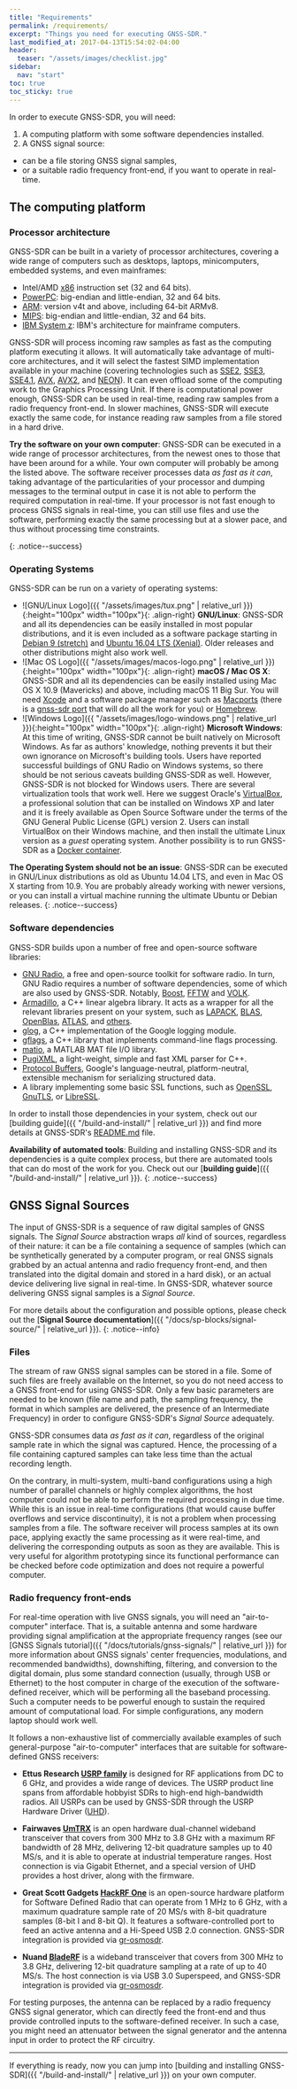 ```yaml
---
title: "Requirements"
permalink: /requirements/
excerpt: "Things you need for executing GNSS-SDR."
last_modified_at: 2017-04-13T15:54:02-04:00
header:
  teaser: "/assets/images/checklist.jpg"
sidebar:
  nav: "start"
toc: true
toc_sticky: true
---
```



In order to execute GNSS-SDR, you will need:


 1. A computing platform with some software dependencies installed.
 2. A GNSS signal source:
   - can be a file storing GNSS signal samples,
   - or a suitable radio frequency front-end, if you want to operate in
   real-time.


## The computing platform

### Processor architecture

GNSS-SDR can be built in a variety of processor architectures, covering a wide
range of computers such as desktops, laptops, minicomputers, embedded systems,
and even mainframes:

* Intel/AMD [x86](https://en.wikipedia.org/wiki/X86) instruction set (32 and 64
bits).
* [PowerPC](https://en.wikipedia.org/wiki/PowerPC): big-endian and
little-endian, 32 and 64 bits.
* [ARM](https://en.wikipedia.org/wiki/ARM_architecture): version v4t and above,
including 64-bit ARMv8.
* [MIPS](https://en.wikipedia.org/wiki/MIPS_instruction_set): big-endian and
little-endian, 32 and 64 bits.
* [IBM System z](https://en.wikipedia.org/wiki/IBM_System_z): IBM's
architecture for mainframe computers.

GNSS-SDR will process incoming raw samples as fast as the computing platform
executing it allows. It will automatically take advantage of multi-core
architectures, and it will select the fastest SIMD implementation available in
your machine (covering technologies such as
[SSE2](https://www.intel.com/content/www/us/en/docs/intrinsics-guide/index.html#techs=SSE2),
[SSE3](https://www.intel.com/content/www/us/en/docs/intrinsics-guide/index.html#techs=SSE3),
[SSE4.1](https://www.intel.com/content/www/us/en/docs/intrinsics-guide/index.html#techs=SSE4_1),
[AVX](https://www.intel.com/content/www/us/en/docs/intrinsics-guide/index.html#techs=AVX),
[AVX2](https://www.intel.com/content/www/us/en/docs/intrinsics-guide/index.html#techs=AVX2),
and [NEON](https://developer.arm.com/Architectures/Neon)). It can even offload
some of the computing work to the Graphics Processing Unit. If there is
computational power enough, GNSS-SDR can be used in real-time, reading raw
samples from a radio frequency front-end. In slower machines, GNSS-SDR will
execute exactly the same code, for instance reading raw samples from a file
stored in a hard drive.


**Try the software on your own computer**: GNSS-SDR can be executed in a wide
range of processor architectures, from the newest ones to those that have been
around for a while. Your own computer will probably be among the listed above.
The software receiver processes data _as fast as it can_, taking advantage of
the particularities of your processor and dumping messages to the terminal
output in case it is not able to perform the required computation in real-time.
If your processor is not fast enough to process GNSS signals in real-time, you
can still use files and use the software, performing exactly the same processing
but at a slower pace, and thus without processing time constraints.

{: .notice--success}

### Operating Systems

GNSS-SDR can be run on a variety of operating systems:

* ![GNU/Linux Logo]({{ "/assets/images/tux.png" | relative_url
}}){:height="100px" width="100px"}{: .align-right} **GNU/Linux**: GNSS-SDR and
all its dependencies can be easily installed in most popular distributions, and
it is even included as a software package starting in [Debian 9
(stretch)](https://packages.debian.org/stretch/gnss-sdr) and [Ubuntu 16.04 LTS
(Xenial)](https://packages.ubuntu.com/search?keywords=gnss-sdr). Older releases
and other distributions might also work well.
* ![Mac OS Logo]({{ "/assets/images/macos-logo.png" | relative_url
}}){:height="100px" width="100px"}{: .align-right} **macOS / Mac OS X**:
GNSS-SDR and all its dependencies can be easily installed using Mac OS X 10.9
(Mavericks) and above, including macOS 11 Big Sur. You will need
[Xcode](https://developer.apple.com/xcode/) and a software package manager such
as [Macports](https://www.macports.org/) (there is a [gnss-sdr
port](https://ports.macports.org/search/?q=gnss-sdr&name=on ) that will do
all the work for you) or [Homebrew](https://brew.sh/).
* ![Windows Logo]({{ "/assets/images/logo-windows.png" | relative_url
}}){:height="100px" width="100px"}{: .align-right} **Microsoft Windows**: At
this time of writing, GNSS-SDR cannot be built natively on Microsoft Windows. As
far as authors' knowledge, nothing prevents it but their own ignorance on
Microsoft's building tools. Users have reported successful buildings of GNU
Radio on Windows systems, so there should be not serious caveats building
GNSS-SDR as well. However, GNSS-SDR is not blocked for Windows users. There are
several virtualization tools that work well. Here we suggest Oracle's
[VirtualBox](https://www.virtualbox.org/), a professional solution that can be
installed on Windows XP and later and it is freely available as Open Source
Software under the terms of the GNU General Public License (GPL) version 2.
Users can install VirtualBox on their Windows machine, and then install the
ultimate Linux version as a _guest_ operating system. Another possibility is to
run GNSS-SDR as a [Docker
container](https://github.com/carlesfernandez/docker-gnsssdr).


**The Operating System should not be an issue**: GNSS-SDR can be executed in
GNU/Linux distributions as old as Ubuntu  14.04 LTS, and even in Mac OS X
starting from 10.9. You are probably already working with newer versions, or you
can install a virtual machine running the ultimate Ubuntu or Debian releases.
{: .notice--success}

### Software dependencies

GNSS-SDR builds upon a number of free and open-source software libraries:

* [GNU Radio](https://www.gnuradio.org/), a free and open-source toolkit for
software radio. In turn, GNU Radio requires a number of software dependencies,
some of which are also used by GNSS-SDR. Notably,
[Boost](https://www.boost.org/), [FFTW](http://www.fftw.org/) and
[VOLK](https://www.libvolk.org/).
* [Armadillo](http://arma.sourceforge.net/), a C++ linear algebra library. It
acts as a wrapper for all the relevant libraries present on your system, such as
[LAPACK](https://www.netlib.org/lapack/), [BLAS](https://www.netlib.org/blas/),
[OpenBlas](http://www.openblas.net/),
[ATLAS](http://math-atlas.sourceforge.net/), and
[others](http://arma.sourceforge.net/faq.html#linking).
* [glog](https://github.com/google/glog), a C++ implementation of the Google
logging module.
* [gflags](https://github.com/gflags/gflags), a C++ library that implements
command-line flags processing.
* [matio](https://github.com/tbeu/matio), a MATLAB MAT file I/O library.
* [PugiXML](https://github.com/zeux/pugixml), a light-weight, simple and fast
XML parser for C++.
* [Protocol Buffers](https://developers.google.com/protocol-buffers/), Google's
language-neutral, platform-neutral, extensible mechanism for serializing
structured data.
* A library implementing some basic SSL functions, such as
[OpenSSL](https://www.openssl.org/), [GnuTLS](https://www.gnutls.org/), or
[LibreSSL](https://www.libressl.org/).

In order to install those dependencies in your system, check out our [building
guide]({{ "/build-and-install/" | relative_url }}) and find more details at
GNSS-SDR's
[README.md](https://github.com/gnss-sdr/gnss-sdr/blob/main/README.md) file.

**Availability of automated tools**: Building and installing GNSS-SDR and its
dependencies is a quite complex process, but there are automated tools that can
do most of the work for you. Check out our [**building guide**]({{
"/build-and-install/" | relative_url }}).
{: .notice--success}


## GNSS Signal Sources

The input of GNSS-SDR is a sequence of raw digital samples of GNSS signals. The
_Signal Source_ abstraction wraps _all_ kind of sources, regardless of their
nature: it can be a file containing a sequence of samples (which can be
synthetically generated by a computer program, or real GNSS signals grabbed by
an actual antenna and radio frequency front-end, and then translated into the
digital domain and stored in a hard disk), or an actual device delivering live
signal in real-time. In GNSS-SDR, whatever source delivering GNSS signal samples
is a _Signal Source_.

For more details about the configuration and possible options, please check out
the [**Signal Source documentation**]({{ "/docs/sp-blocks/signal-source/" |
relative_url }}).
{: .notice--info}

### Files

The stream of raw GNSS signal samples can be stored in a file. Some of such
files are freely available on the Internet, so you do not need access to a GNSS
front-end for using GNSS-SDR. Only a few basic parameters are needed to be known
(file name and path, the sampling frequency, the format in which samples are
delivered, the presence of an Intermediate Frequency) in order to configure
GNSS-SDR's _Signal Source_ adequately.

GNSS-SDR consumes data _as fast as it can_, regardless of the original sample
rate in which the signal was captured. Hence, the processing of a file
containing captured samples can take less time than the actual recording length.

On the contrary, in multi-system, multi-band configurations using a high number
of parallel channels or highly complex algorithms, the host computer could not
be able to perform the required processing in due time. While this is an issue
in real-time configurations (that would cause buffer overflows and service
discontinuity), it is not a problem when processing samples from a file. The
software receiver will process samples at its own pace, applying exactly the
same processing as it were real-time, and delivering the corresponding outputs
as soon as they are available. This is very useful for algorithm prototyping
since its functional performance can be checked before code optimization and
does not require a powerful computer.

### Radio frequency front-ends

For real-time operation with live GNSS signals, you will need an
"air-to-computer" interface. That is, a suitable antenna and some hardware
providing signal amplification at the appropriate frequency ranges (see our
[GNSS Signals tutorial]({{ "/docs/tutorials/gnss-signals/" | relative_url }})
for more information about GNSS signals' center frequencies, modulations, and
recommended bandwidths), downshifting, filtering, and conversion to the digital
domain, plus some standard connection (usually, through USB or Ethernet) to the
host computer in charge of the execution of the software-defined receiver, which
will be performing all the baseband processing. Such a computer needs to be
powerful enough to sustain the required amount of computational load. For simple
configurations, any modern laptop should work well.

It follows a non-exhaustive list of commercially available examples of such
general-purpose "air-to-computer" interfaces that are suitable for
software-defined GNSS receivers:

* **Ettus Research [USRP family](https://www.ettus.com/products/)** is designed
for RF applications from DC to 6 GHz, and provides a wide range of devices. The
USRP product line spans from affordable hobbyist SDRs to high-end high-bandwidth
radios. All USRPs can be used by GNSS-SDR through the USRP Hardware Driver
([UHD](https://files.ettus.com/manual/)).

* **Fairwaves [UmTRX](https://osmocom.org/projects/umtrx/wiki/UmTRX)** is an
open hardware dual-channel wideband transceiver that covers from 300 MHz to 3.8
GHz with a maximum RF bandwidth of 28 MHz, delivering 12-bit quadrature samples
up to 40 MS/s, and it is able to operate at industrial temperature ranges. Host
connection is via Gigabit Ethernet, and a special version of UHD provides a host
driver, along with the firmware.

* **Great Scott Gadgets [HackRF One](https://greatscottgadgets.com/hackrf/)**
is an open-source hardware platform for Software Defined Radio that can operate
from 1 MHz to 6 GHz, with a maximum quadrature sample rate of 20 MS/s with 8-bit
quadrature samples (8-bit I and 8-bit Q). It features a software-controlled port
to feed an active antenna and a Hi-Speed USB 2.0 connection. GNSS-SDR
integration is provided via
[gr-osmosdr](https://osmocom.org/projects/gr-osmosdr/wiki/GrOsmoSDR).

* **Nuand [BladeRF](https://www.nuand.com/)** is a wideband transceiver that covers
from 300 MHz to 3.8 GHz, delivering 12-bit quadrature sampling at a rate of up to
40 MS/s. The host connection is via USB 3.0 Superspeed, and GNSS-SDR integration
is provided via
[gr-osmosdr](https://osmocom.org/projects/gr-osmosdr/wiki/GrOsmoSDR).

For testing purposes, the antenna can be replaced by a radio frequency GNSS
signal generator, which can directly feed the front-end and thus provide
controlled inputs to the software-defined receiver. In such a case, you might
need an attenuator between the signal generator and the antenna input in order
to protect the RF circuitry.


-----

If everything is ready, now you can jump into [building and installing
GNSS-SDR]({{ "/build-and-install/" | relative_url }}) on your own computer.

<link rel="prerender" href="{{ "/build-and-install/" | relative_url }}" />
